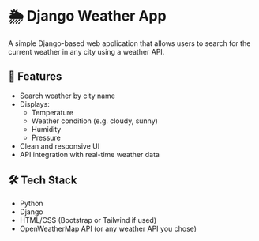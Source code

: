 # 🌦️ Django Weather App

A simple Django-based web application that allows users to search for the current weather in any city using a weather API.

## 🚀 Features

- Search weather by city name
- Displays:
  - Temperature
  - Weather condition (e.g. cloudy, sunny)
  - Humidity
  - Pressure
- Clean and responsive UI
- API integration with real-time weather data

## 🛠️ Tech Stack

- Python
- Django
- HTML/CSS (Bootstrap or Tailwind if used)
- OpenWeatherMap API (or any weather API you chose)




